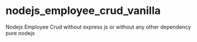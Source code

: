 # nodejs_employee_crud_vanilla
Nodejs Employee Crud without express js or without any other dependency pure nodejs
